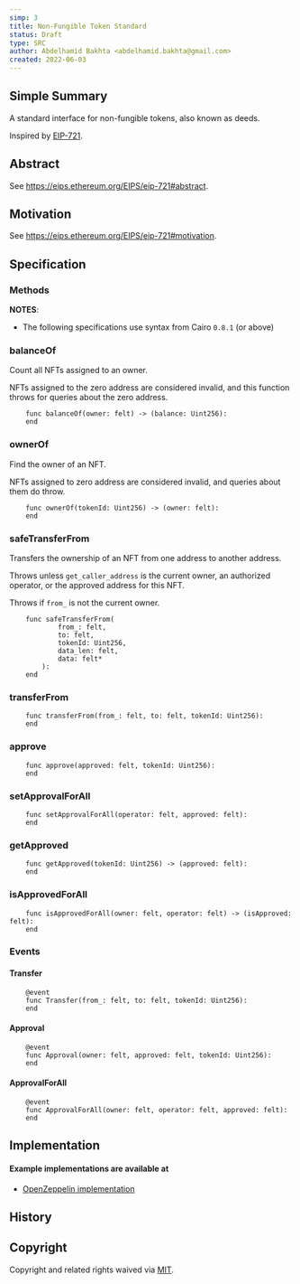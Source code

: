 ```yaml
---
simp: 3
title: Non-Fungible Token Standard
status: Draft
type: SRC
author: Abdelhamid Bakhta <abdelhamid.bakhta@gmail.com>
created: 2022-06-03
---
```


## Simple Summary

A standard interface for non-fungible tokens, also known as deeds.

Inspired by [EIP-721](https://eips.ethereum.org/EIPS/eip-721).

## Abstract

See https://eips.ethereum.org/EIPS/eip-721#abstract.

## Motivation

See https://eips.ethereum.org/EIPS/eip-721#motivation.

## Specification

### Methods

**NOTES**:
 - The following specifications use syntax from Cairo `0.8.1` (or above)

### balanceOf

Count all NFTs assigned to an owner.

NFTs assigned to the zero address are considered invalid, and this function throws for queries about the zero address.

``` cairo
    func balanceOf(owner: felt) -> (balance: Uint256):
    end
```

### ownerOf

Find the owner of an NFT.

NFTs assigned to zero address are considered invalid, and queries about them do throw.

``` cairo
    func ownerOf(tokenId: Uint256) -> (owner: felt):
    end
```

### safeTransferFrom

Transfers the ownership of an NFT from one address to another address.

Throws unless `get_caller_address` is the current owner, an authorized operator, or the approved address for this NFT.

Throws if `from_` is not the current owner.

``` cairo
    func safeTransferFrom(
            from_: felt, 
            to: felt, 
            tokenId: Uint256, 
            data_len: felt,
            data: felt*
        ):
    end
```

### transferFrom

``` cairo
    func transferFrom(from_: felt, to: felt, tokenId: Uint256):
    end
```

### approve

``` cairo
    func approve(approved: felt, tokenId: Uint256):
    end
```

### setApprovalForAll

``` cairo
    func setApprovalForAll(operator: felt, approved: felt):
    end
```

### getApproved

``` cairo
    func getApproved(tokenId: Uint256) -> (approved: felt):
    end
```

### isApprovedForAll

``` cairo
    func isApprovedForAll(owner: felt, operator: felt) -> (isApproved: felt):
    end
```

### Events

#### Transfer

``` cairo
    @event
    func Transfer(from_: felt, to: felt, tokenId: Uint256):
    end
```

#### Approval

``` cairo
    @event
    func Approval(owner: felt, approved: felt, tokenId: Uint256):
    end
```

#### ApprovalForAll

``` cairo
    @event
    func ApprovalForAll(owner: felt, operator: felt, approved: felt):
    end
```

## Implementation

#### Example implementations are available at
- [OpenZeppelin implementation](https://github.com/OpenZeppelin/cairo-contracts/tree/main/src/openzeppelin/token/erc721)


## History


## Copyright

Copyright and related rights waived via [MIT](../LICENSE).